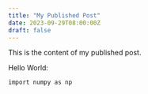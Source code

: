 ```yaml
---
title: "My Published Post"
date: 2023-09-29T08:00:00Z
draft: false
---
```


This is the content of my published post.

Hello World:

``` import numpy as np ```
